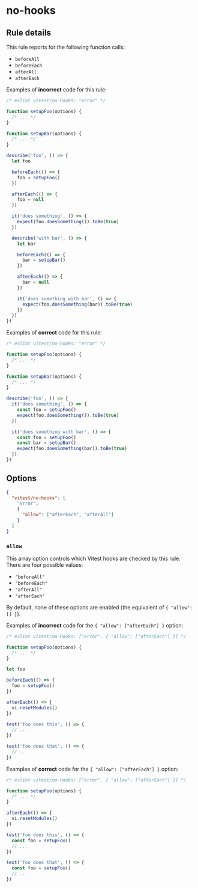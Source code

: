 # no-hooks

<!-- end auto-generated rule header -->

## Rule details

This rule reports for the following function calls:

- `beforeAll`
- `beforeEach`
- `afterAll`
- `afterEach`

Examples of **incorrect** code for this rule:

```js
/* eslint vitest/no-hooks: "error" */

function setupFoo(options) {
  /* ... */
}

function setupBar(options) {
  /* ... */
}

describe('foo', () => {
  let foo

  beforeEach(() => {
    foo = setupFoo()
  })

  afterEach(() => {
    foo = null
  })

  it('does something', () => {
    expect(foo.doesSomething()).toBe(true)
  })

  describe('with bar', () => {
    let bar

    beforeEach(() => {
      bar = setupBar()
    })

    afterEach(() => {
      bar = null
    })

    it('does something with bar', () => {
      expect(foo.doesSomething(bar)).toBe(true)
    })
  })
})
```

Examples of **correct** code for this rule:

```js
/* eslint vitest/no-hooks: "error" */

function setupFoo(options) {
  /* ... */
}

function setupBar(options) {
  /* ... */
}

describe('foo', () => {
  it('does something', () => {
    const foo = setupFoo()
    expect(foo.doesSomething()).toBe(true)
  })

  it('does something with bar', () => {
    const foo = setupFoo()
    const bar = setupBar()
    expect(foo.doesSomething(bar)).toBe(true)
  })
})
```

## Options

```json
{
  "vitest/no-hooks": [
    "error",
    {
      "allow": ["afterEach", "afterAll"]
    }
  ]
}
```

### `allow`

This array option controls which Vitest hooks are checked by this rule. There are
four possible values:

- `"beforeAll"`
- `"beforeEach"`
- `"afterAll"`
- `"afterEach"`

By default, none of these options are enabled (the equivalent of
`{ "allow": [] }`).

Examples of **incorrect** code for the `{ "allow": ["afterEach"] }` option:

```js
/* eslint vitest/no-hooks: ["error", { "allow": ["afterEach"] }] */

function setupFoo(options) {
  /* ... */
}

let foo

beforeEach(() => {
  foo = setupFoo()
})

afterEach(() => {
  vi.resetModules()
})

test('foo does this', () => {
  // ...
})

test('foo does that', () => {
  // ...
})
```

Examples of **correct** code for the `{ "allow": ["afterEach"] }` option:

```js
/* eslint vitest/no-hooks: ["error", { "allow": ["afterEach"] }] */

function setupFoo(options) {
  /* ... */
}

afterEach(() => {
  vi.resetModules()
})

test('foo does this', () => {
  const foo = setupFoo()
  // ...
})

test('foo does that', () => {
  const foo = setupFoo()
  // ...
})
```
